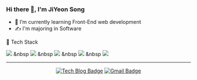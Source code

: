 ### Hi there 👋, I'm JiYeon Song

- 🌱 I’m currently learning Front-End web development
- ✍ I'm majoring in Software

🔨 Tech Stack

<img src="https://img.shields.io/badge/React-000000?style=flat-square&logo=React&logoColor=blue"/></a> &nbsp
<img src="https://img.shields.io/badge/HTML-orange?style=flat-square&logo=HTML5&logoColor=white"/></a> &nbsp
<img src="https://img.shields.io/badge/CSS-blue?style=flat-square&logo=CSS3&logoColor=white"/></a> &nbsp
<img src="https://img.shields.io/badge/JavaScript-FFCD28?style=flat-square&logo=JavaScript&logoColor=white"/></a> &nbsp
<img src="https://img.shields.io/badge/Node.js-green?style=flat-square&logo=Node.js&logoColor=white"/></a>

<hr>

<div align=center>
  
[![Tech Blog Badge](http://img.shields.io/badge/-Tech%20blog-black?style=flat-square&logo=github&link=https://songzzi.github.io/)](https://songzzi.github.io/)
[![Gmail Badge](https://img.shields.io/badge/Gmail-d14836?style=flat-square&logo=Gmail&logoColor=white&link=mailto:s1990626@gmail.com)](mailto:s1990626@gmail.com)
  
</div>
